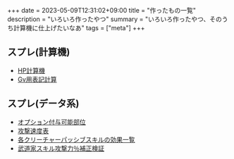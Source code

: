+++
date = 2023-05-09T12:31:02+09:00
title = "作ったもの一覧"
description = "いろいろ作ったやつ"
summary = "いろいろ作ったやつ、そのうち計算機に仕上げたいなあ"
tags = ["meta"]
+++

## スプレ(計算機)
* [HP計算機](https://docs.google.com/spreadsheets/d/1kErwjmIeOm28gbl8SeW6YtgP8R2bIluMgr_6TKTSM48/edit?usp=sharing)
* [Gv用表記計算](https://docs.google.com/spreadsheets/d/1rsWHrh7kuNFMFWBSm4p6YGcFtothXTw5fQtGbxUgeTQ/edit?usp=sharing)

## スプレ(データ系)
* [オプション付与可能部位](https://docs.google.com/spreadsheets/d/1QZ3CZSsYtcK-LsFyYl1FheEvL4QBL28ATxgZk2f_244/edit?usp=sharing)
* [攻撃速度表](https://docs.google.com/spreadsheets/d/1G9yzK6KYLXdabwJRfoUMCWbTkjJc8dWIoyeTRE9KnG8/edit?usp=sharing)
* [各クリーチャーパッシブスキルの効果一覧](https://docs.google.com/spreadsheets/d/1BgRAY4vW9yzveouQfJC1R3tRRIxb43qmMat3fR0KzRc/edit?usp=sharing)
* [武道家スキル攻撃力％補正検証](https://docs.google.com/spreadsheets/d/177zApyo7sQSRkguHskCXrDsgPIjBH0ny0ZrwQ0fCYq8/edit?usp=sharing)
